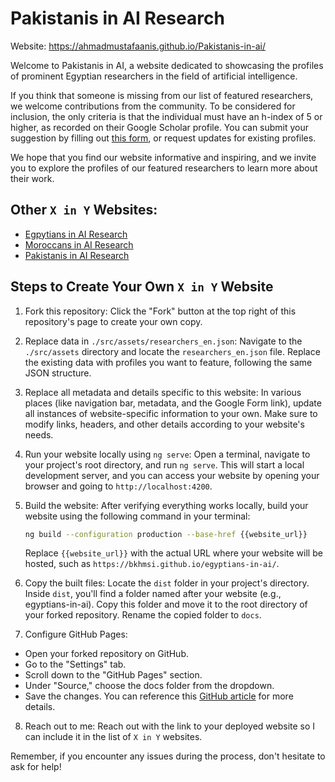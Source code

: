 # Pakistanis in AI Research

Website: https://ahmadmustafaanis.github.io/Pakistanis-in-ai/

Welcome to Pakistanis in AI, a website dedicated to showcasing the profiles of prominent Egyptian researchers in the field of artificial intelligence. 

If you think that someone is missing from our list of featured researchers, we welcome contributions from the community. To be considered for inclusion, the only criteria is that the individual must have an h-index of 5 or higher, as recorded on their Google Scholar profile. You can submit your suggestion by filling out [this form](https://forms.gle/AKFpymhAavJgDK3M9), or request updates for existing profiles.

We hope that you find our website informative and inspiring, and we invite you to explore the profiles of our featured researchers to learn more about their work.

## Other `X in Y` Websites:
- [Egpytians in AI Research](https://bkhmsi.github.io/egyptians-in-ai/)
- [Moroccans in AI Research](https://mohamedelbaha.github.io/moroccans-in-ai/)
- [Pakistanis in AI Research](https://ahmadmustafaanis.github.io/Pakistanis-in-ai/)
## Steps to Create Your Own `X in Y` Website

1. Fork this repository: 
Click the "Fork" button at the top right of this repository's page to create your own copy.
2. Replace data in `./src/assets/researchers_en.json`:
Navigate to the `./src/assets` directory and locate the `researchers_en.json` file. Replace the existing data with profiles you want to feature, following the same JSON structure.
3. Replace all metadata and details specific to this website:
In various places (like navigation bar, metadata, and the Google Form link), update all instances of website-specific information to your own. Make sure to modify links, headers, and other details according to your website's needs.
4. Run your website locally using `ng serve`:
Open a terminal, navigate to your project's root directory, and run `ng serve`. This will start a local development server, and you can access your website by opening your browser and going to `http://localhost:4200`.
5. Build the website:
After verifying everything works locally, build your website using the following command in your terminal:
    ```bash
    ng build --configuration production --base-href {{website_url}}
    ```
    Replace `{{website_url}}` with the actual URL where your website will be hosted, such as `https://bkhmsi.github.io/egyptians-in-ai/`.

6. Copy the built files:
Locate the `dist` folder in your project's directory. Inside `dist`, you'll find a folder named after your website (e.g., egyptians-in-ai). Copy this folder and move it to the root directory of your forked repository. Rename the copied folder to `docs`.

7. Configure GitHub Pages:
- Open your forked repository on GitHub.
- Go to the "Settings" tab.
- Scroll down to the "GitHub Pages" section.
- Under "Source," choose the docs folder from the dropdown.
- Save the changes.
You can reference this [GitHub article](https://docs.github.com/en/pages/getting-started-with-github-pages/creating-a-github-pages-site) for more details.
8. Reach out to me:
Reach out with the link to your deployed website so I can include it in the list of `X in Y` websites.

Remember, if you encounter any issues during the process, don't hesitate to ask for help!